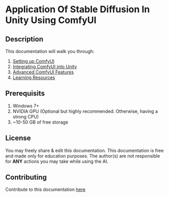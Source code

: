 # Application Of Stable Diffusion In Unity Using ComfyUI

## Description
This documentation will walk you through:
1. [Setting up ComfyUI](./nested/install-python.md)
1. [Integrating ComfyUI into Unity](./unity-integration.md) 
1. [Advanced ComfyUI Features](./advanced-features.md) 
1. [Learning Resources](./resources.md) 

## Prerequisits
1. Windows 7+
1. NVIDIA GPU (Optional but highly recommended. Otherwise, having a strong CPU)
1. ~10-50 GB of free storage

## License
You may freely share & edit this documentation. This documentation is free and made only for education purposes. The author(s) are not responsible for **ANY** actions you may take while using the AI. 

## Contributing
Contribute to this documentation [here](https://github.com/Zehui2020/FYP_Q3_AI_Documentation.git)
